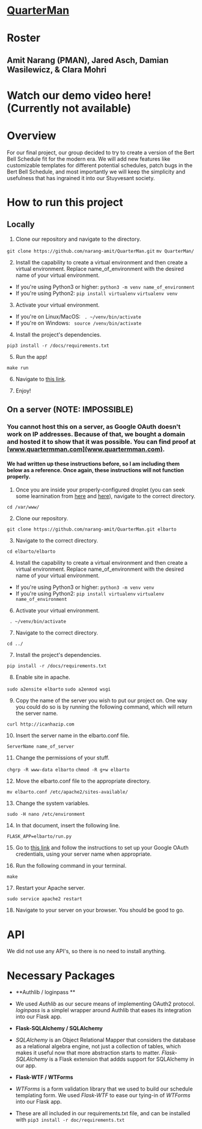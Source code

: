 # [QuarterMan](www.quartermman.com)

# Roster
## Amit Narang (PMAN), Jared Asch, Damian Wasilewicz, & Clara Mohri

# Watch our demo video here! (Currently not available)

# Overview

For our final project, our group decided to try to create a version of the Bert Bell Schedule fit for the modern era. We will add new features like customizable templates for different potential schedules, patch bugs in the Bert Bell Schedule, and most importantly we will keep the simplicity and usefulness that has ingrained it into our Stuyvesant society.

# How to run this project

## Locally

1. Clone our repository and navigate to the directory. 

```git clone https://github.com/narang-amit/QuarterMan.git```
```mv QuarterMan/```

2. Install the capability to create a virtual environment and then create a virtual environment. Replace name_of_environment with the desired name of your virtual environment.

- If you're using Python3 or higher:
```python3 -m venv name_of_environment```
- If you're using Python2: 
```pip install virtualenv```
```virtualenv venv```

3. Activate your virtual environment. 

- If you're on Linux/MacOS:
``` . ~/venv/bin/activate```
- If you're on Windows: 
``` source /venv/bin/activate```

4. Install the project's dependencies.

```pip3 install -r /docs/requirements.txt```

5. Run the app!

```make run```

6. Navigate to [this link](http://127.0.0.1:500/). 

7. Enjoy!

## On a server (NOTE: IMPOSSIBLE)

### You cannot host this on a server, as Google OAuth doesn't work on IP addresses. Because of that, we bought a domain and hosted it to show that it was possible. You can find proof at [www.quartermman.com](www.quartermman.com).

#### We had written up these instructions before, so I am including them below as a reference. Once again, these instructions will not function properly.



1. Once you are inside your properly-configured droplet (you can seek some learnination from [here](https://docs.google.com/document/d/12b4gf9_1EiJDt6ValtoDVsZPLhGhyOdmnW4n2Xg5E-A/edit?ts=5cdd8691) and [here](https://www.digitalocean.com/community/tutorials/how-to-install-linux-apache-mysql-php-lamp-stack-ubuntu-18-04)), navigate to the correct directory. 

```cd /var/www/```

2. Clone our repository. 

```git clone https://github.com/narang-amit/QuarterMan.git elbarto```

3. Navigate to the correct directory.

```cd elbarto/elbarto```

4. Install the capability to create a virtual environment and then create a virtual environment. Replace name_of_environment with the desired name of your virtual environment.

- If you're using Python3 or higher:
```python3 -m venv venv```
- If you're using Python2: 
```pip install virtualenv```
```virtualenv name_of_environment```

6. Activate your virtual environment. 

``` . ~/venv/bin/activate```

7. Navigate to the correct directory. 

```cd ../```

7. Install the project's dependencies.

```pip install -r /docs/requirements.txt```

8. Enable site in apache.

```sudo a2ensite elbarto```
```sudo a2enmod wsgi```

9. Copy the name of the server you wish to put our project on. One way you could do so is by running the following command, which will return the server name.

```curl http://icanhazip.com```

10. Insert the server name in the elbarto.conf file. 

```ServerName name_of_server```

11. Change the permissions of your stuff.

```chgrp -R www-data elbarto```
```chmod -R g+w elbarto```

12. Move the elbarto.conf file to the appropriate directory.

```mv elbarto.conf /etc/apache2/sites-available/```

13. Change the system variables.

```sudo -H nano /etc/environment```

14. In that document, insert the following line.

```FLASK_APP=elbarto/run.py```

15. Go to [this link](https://developers.google.com/adwords/api/docs/guides/authentication#webapp) and follow the instructions to set up your Google OAuth credentials, using your server name when appropriate. 

16. Run the following command in your terminal.

```make```

17.  Restart your Apache server.

```sudo service apache2 restart```

18. Navigate to your server on your browser. You should be good to go. 

# API

We did not use any API's, so there is no need to install anything.

# Necessary Packages

* **Authlib / loginpass **
- We used *Authlib* as our secure means of implementing OAuth2 protocol. *loginpass* is a simplel wrapper around Authlib that eases its integration into our Flask app.

* **Flask-SQLAlchemy / SQLAlchemy**
- *SQLAlchemy* is an Object Relational Mapper that considers the database as a relational algebra engine, not just a collection of tables, which makes it useful now that more abstraction starts to matter. *Flask-SQLAlchemy* is a Flask extension that addds support for SQLAlchemy in our app. 

* **Flask-WTF / WTForms**
- *WTForms* is a form validation library that we used to build our schedule templating form. We used *Flask-WTF* to ease our tying-in of *WTForms* into our Flask app.

* These are all included in our requirements.txt file, and can be installed with
```pip3 install -r doc/requirements.txt```


